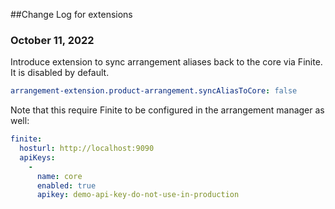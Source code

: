 ##Change Log for extensions

### October 11, 2022
Introduce extension to sync arrangement aliases back to the core via Finite.  It is disabled by default.
```yml
arrangement-extension.product-arrangement.syncAliasToCore: false
```
Note that this require Finite to be configured in the arrangement manager as well:
```yml
finite:
  hosturl: http://localhost:9090
  apiKeys:
    -
      name: core
      enabled: true
      apikey: demo-api-key-do-not-use-in-production
```
